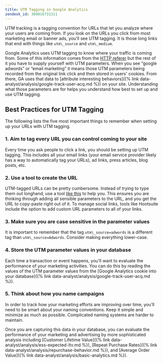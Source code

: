 ```yaml
---
title: UTM Tagging in Google Analytics
zendesk_id: 360016731311
---
```


UTM tracking is a tagging convention for URLs that let you analyze where your users are coming from. If you look on the URLs you click from most marketing email or banner ads, you’ll see UTM tagging. It is those long links that end with things like `utm\_source` and `utm\_medium`.

Google Analytics uses UTM tagging to know where your traffic is coming from. Some of this information comes from the [HTTP referer](https://en.wikipedia.org/wiki/HTTP_referer) but the rest of it you have to supply yourself with UTM parameters. When you see “google adwords” or “email marketing” it means those UTM parameters being recorded from the original link click and then stored in users\' cookies. From there, GA uses that data to [attribute interesting behaviors]({% link data-analyst/analysis/google-track-user-acq.md %}) on your site. Understanding what those parameters are for helps you understand how best to set up and use UTM tagging.

## Best Practices for UTM Tagging

The following lists the five most important things to remember when setting up your URLs with UTM tagging.

### 1. Aim to tag every URL you can control coming to your site

Every time you ask people to click a link, you should be setting up UTM tagging. This includes all your email links (your email service provider likely has a way to automatically tag your URLs), ad links, press articles, blog posts, etc.

### 2. Use a tool to create the URL

UTM-tagged URLs can be pretty cumbersome. Instead of trying to type them out longhand, use a tool [like this](https://support.google.com/analytics/answer/1033867?hl=en) to help you. This ensures you are thinking through adding all sensible parameters to the URL, and you get the URL to copy-paste right out of it. To manage social links, tools like Hootsuite include the option to add custom URL parameters to all of your links.

### 3. Make sure you are case sensitive in the parameter values

It is important to remember that the tag `utm\_source=adwords` is a different tag than `utm\_source=Adwords`. Consider making everything lower-case.

### 4. Store the UTM parameter values in your database

Each time a transaction or event happens, you’ll want to evaluate the performance of your marketing activities. You can do this by reading the values of the UTM parameter values from the [Google Analytics cookie into your database]({% link data-analyst/analysis/google-track-user-acq.md %}).

### 5. Think about how you name campaigns

In order to track how your marketing efforts are improving over time, you’ll need to be smart about your naming conventions. Keep it simple and minimize as much as possible. Complicated naming systems are harder to maintain.

Once you are capturing this data in your database, you can evaluate the performance of your marketing and advertising by more sophisticated analysis including [Customer Lifetime Value]({% link data-analyst/analysis/ess-expected-ltv.md %}), [Repeat Purchase Rates]({% link data-analyst/analysis/repurchase-behavior.md %}), and [Average Order Value]({% link data-analyst/analysis/basic-analytics.md %}).
